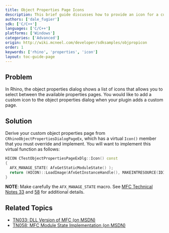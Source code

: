 ```yaml
---
title: Object Properties Page Icons
description: This brief guide discusses how to provide an icon for a custom object properties page using C/C++.
authors: ['dale_fugier']
sdk: ['C/C++']
languages: ['C/C++']
platforms: ['Windows']
categories: ['Advanced']
origin: http://wiki.mcneel.com/developer/sdksamples/objpropicon
order: 1
keywords: ['rhino', 'properties', 'icon']
layout: toc-guide-page
---
```


 
## Problem

In Rhino, the object properties dialog shows a list of icons that allows you to select between the available properties pages.  You would like to add a custom icon to the object properties dialog when your plugin adds a custom page.

## Solution

Derive your custom object properties page from `CRhinoObjectPropertiesDialogPageEx`, which has a virtual `Icon()` member that you must override and implement.  You will want to implement this virtual function as follows:

```cpp
HICON CTestObjectPropertiesPageExDlg::Icon() const
{
  AFX_MANAGE_STATE( AfxGetStaticModuleState() );
  return (HICON)::LoadImage(AfxGetInstanceHandle(), MAKEINTRESOURCE(IDI_OBJPROPPAGE_DIALOG), IMAGE_ICON, 24, 24, LR_SHARED);
}
```

**NOTE**: Make carefully the `AFX_MANAGE_STATE` macro.  See [MFC Technical Notes 33](https://msdn.microsoft.com/en-us/library/hw85e4bb.aspx) and [58](https://msdn.microsoft.com/en-us/library/ft1t4bbc.aspx) for additional details.

## Related Topics

- [TN033: DLL Version of MFC (on MSDN)](https://msdn.microsoft.com/en-us/library/hw85e4bb.aspx)
- [TN058: MFC Module State Implementation (on MSDN)](https://msdn.microsoft.com/en-us/library/ft1t4bbc.aspx)
